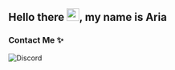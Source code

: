 ## Hello there <img src="https://user-images.githubusercontent.com/1303154/88677602-1635ba80-d120-11ea-84d8-d263ba5fc3c0.gif" width="25">, my name is Aria

### Contact Me ✨
![Discord](https://discord.c99.nl/widget/theme-3/698384711634124801.png)
